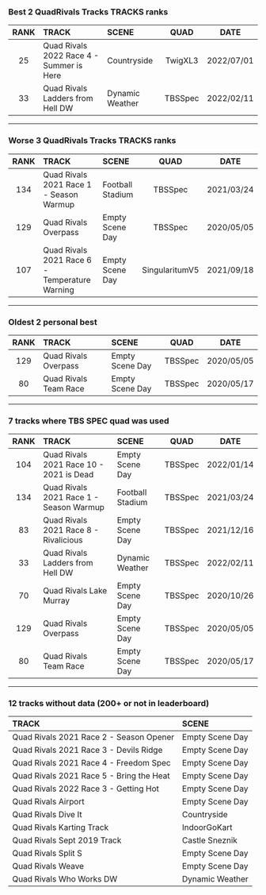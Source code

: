 ### Best 2 QuadRivals Tracks TRACKS ranks
|RANK|TRACK|SCENE|QUAD|DATE|
|:---:|:---|:---|:---:|:---:|
|25|Quad Rivals 2022 Race 4 - Summer is Here|Countryside|TwigXL3|2022/07/01|
|33|Quad Rivals Ladders from Hell DW|Dynamic Weather|TBSSpec|2022/02/11|
---
### Worse 3 QuadRivals Tracks TRACKS ranks
|RANK|TRACK|SCENE|QUAD|DATE|
|:---:|:---|:---|:---:|:---:|
|134|Quad Rivals 2021 Race 1 - Season Warmup|Football Stadium|TBSSpec|2021/03/24|
|129|Quad Rivals Overpass|Empty Scene Day|TBSSpec|2020/05/05|
|107|Quad Rivals 2021 Race 6 - Temperature Warning|Empty Scene Day|SingularitumV5|2021/09/18|
---
### Oldest 2 personal best
|RANK|TRACK|SCENE|QUAD|DATE|
|:---:|:---|:---|:---:|:---:|
|129|Quad Rivals Overpass|Empty Scene Day|TBSSpec|2020/05/05|
|80|Quad Rivals Team Race|Empty Scene Day|TBSSpec|2020/05/17|
---
### 7 tracks where TBS SPEC quad was used
|RANK|TRACK|SCENE|QUAD|DATE|
|:---:|:---|:---|:---:|:---:|
|104|Quad Rivals 2021 Race 10 - 2021 is Dead|Empty Scene Day|TBSSpec|2022/01/14|
|134|Quad Rivals 2021 Race 1 - Season Warmup|Football Stadium|TBSSpec|2021/03/24|
|83|Quad Rivals 2021 Race 8 - Rivalicious|Empty Scene Day|TBSSpec|2021/12/16|
|33|Quad Rivals Ladders from Hell DW|Dynamic Weather|TBSSpec|2022/02/11|
|70|Quad Rivals Lake Murray|Empty Scene Day|TBSSpec|2020/10/26|
|129|Quad Rivals Overpass|Empty Scene Day|TBSSpec|2020/05/05|
|80|Quad Rivals Team Race|Empty Scene Day|TBSSpec|2020/05/17|
---
### 12 tracks without data (200+ or not in leaderboard)
|TRACK|SCENE|
|:---|:---|
|Quad Rivals 2021 Race 2 - Season Opener|Empty Scene Day|
|Quad Rivals 2021 Race 3 - Devils Ridge|Empty Scene Day|
|Quad Rivals 2021 Race 4 - Freedom Spec|Empty Scene Day|
|Quad Rivals 2021 Race 5 - Bring the Heat|Empty Scene Day|
|Quad Rivals 2022 Race 3 - Getting Hot|Empty Scene Day|
|Quad Rivals Airport|Empty Scene Day|
|Quad Rivals Dive It|Countryside|
|Quad Rivals Karting Track|IndoorGoKart|
|Quad Rivals Sept 2019 Track|Castle Sneznik|
|Quad Rivals Split S|Empty Scene Day|
|Quad Rivals Weave|Empty Scene Day|
|Quad Rivals Who Works DW|Dynamic Weather|
